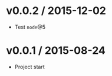 v0.0.2 / 2015-12-02
==================

  * Test `node`@5

v0.0.1 / 2015-08-24
==================

  * Project start
